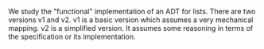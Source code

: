 We study the "functional" implementation of an ADT for lists.
There are two versions v1 and v2.
v1 is a basic version which assumes a very mechanical mapping.
v2 is a simplified version.
It assumes some reasoning in terms of the specification or its implementation.
